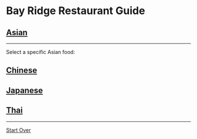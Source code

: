 # Bay Ridge Restaurant Guide
## [Asian](asian.md)
---
Select a specific Asian food:
## [Chinese](chinese.md)
## [Japanese](japanese.md)
## [Thai](thai.md)
---
[Start Over](../home.md)